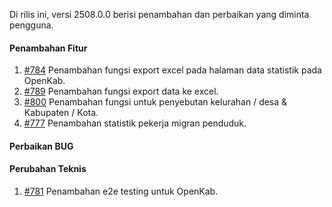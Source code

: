 Di rilis ini, versi 2508.0.0 berisi penambahan dan perbaikan yang diminta pengguna.

#### Penambahan Fitur

1. [#784](https://github.com/OpenSID/OpenKab/issues/784) Penambahan fungsi export excel pada halaman data statistik pada OpenKab.
2. [#789](https://github.com/OpenSID/OpenKab/issues/789) Penambahan fungsi export data ke excel.
3. [#800](https://github.com/OpenSID/OpenKab/issues/800) Penambahan fungsi untuk penyebutan kelurahan / desa & Kabupaten / Kota.
4. [#777](https://github.com/OpenSID/OpenKab/issues/777) Penambahan statistik pekerja migran penduduk.

#### Perbaikan BUG



#### Perubahan Teknis

1. [#781](https://github.com/OpenSID/OpenKab/issues/781) Penambahan e2e testing untuk OpenKab.